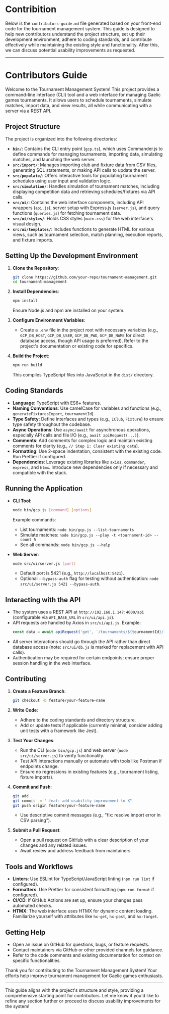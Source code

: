 # Contribition
Below is the `contributors-guide.md` file generated based on your front-end code for the tournament management system. This guide is designed to help new contributors understand the project structure, set up their development environment, adhere to coding standards, and contribute effectively while maintaining the existing style and functionality. After this, we can discuss potential usability improvements as requested.

---

# Contributors Guide

Welcome to the Tournament Management System! This project provides a command-line interface (CLI) tool and a web interface for managing Gaelic games tournaments. It allows users to schedule tournaments, simulate matches, import data, and view results, all while communicating with a server via a REST API.

## Project Structure

The project is organized into the following directories:

- **`bin/`**: Contains the CLI entry point (`gcp.ts`), which uses Commander.js to define commands for managing tournaments, importing data, simulating matches, and launching the web server.
- **`src/import/`**: Manages importing club and fixture data from CSV files, generating SQL statements, or making API calls to update the server.
- **`src/populate/`**: Offers interactive tools for populating tournament schedules using user input and validation logic.
- **`src/simulation/`**: Handles simulation of tournament matches, including displaying competition data and retrieving schedules/fixtures via API calls.
- **`src/ui/`**: Contains the web interface components, including API wrappers (`api.js`), server setup with Express.js (`server.js`), and query functions (`queries.js`) for fetching tournament data.
- **`src/ui/styles/`**: Holds CSS styles (`main.css`) for the web interface's visual design.
- **`src/ui/templates/`**: Includes functions to generate HTML for various views, such as tournament selection, match planning, execution reports, and fixture imports.

## Setting Up the Development Environment

1. **Clone the Repository**:
   ```sh
   git clone https://github.com/your-repo/tournament-management.git
   cd tournament-management
   ```

2. **Install Dependencies**:
   ```sh
   npm install
   ```
   Ensure Node.js and npm are installed on your system.

3. **Configure Environment Variables**:
   - Create a `.env` file in the project root with necessary variables (e.g., `GCP_DB_HOST`, `GCP_DB_USER`, `GCP_DB_PWD`, `GCP_DB_NAME` for direct database access, though API usage is preferred). Refer to the project's documentation or existing code for specifics.

4. **Build the Project**:
   ```sh
   npm run build
   ```
   This compiles TypeScript files into JavaScript in the `dist/` directory.

## Coding Standards

- **Language**: TypeScript with ES6+ features.
- **Naming Conventions**: Use camelCase for variables and functions (e.g., `generateFixturesImport`, `tournamentId`).
- **Type Safety**: Define interfaces and types (e.g., `IClub`, `Fixture`) to ensure type safety throughout the codebase.
- **Async Operations**: Use `async/await` for asynchronous operations, especially API calls and file I/O (e.g., `await apiRequest(...)`).
- **Comments**: Add comments for complex logic and maintain existing comments for clarity (e.g., `// Step 1: Clear existing data`).
- **Formatting**: Use 2-space indentation, consistent with the existing code. Run Prettier if configured.
- **Dependencies**: Leverage existing libraries like `axios`, `commander`, `express`, and `htmx`. Introduce new dependencies only if necessary and compatible with the stack.

## Running the Application

- **CLI Tool**:
  ```sh
  node bin/gcp.js [command] [options]
  ```
  Example commands:
  - List tournaments: `node bin/gcp.js --list-tournaments`
  - Simulate matches: `node bin/gcp.js --play -t <tournament-id> --count 5`
  - See all commands: `node bin/gcp.js --help`

- **Web Server**:
  ```sh
  node src/ui/server.js [port]
  ```
  - Default port is 5421 (e.g., `http://localhost:5421`).
  - Optional `--bypass-auth` flag for testing without authentication: `node src/ui/server.js 5421 --bypass-auth`.

## Interacting with the API

- The system uses a REST API at `http://192.168.1.147:4000/api` (configurable via `API_BASE_URL` in `src/ui/api.js`).
- API requests are handled by Axios in `src/ui/api.js`. Example:
  ```javascript
  const data = await apiRequest('get', `/tournaments/${tournamentId}/fixtures`);
  ```
- All server interactions should go through the API rather than direct database access (note: `src/ui/db.js` is marked for replacement with API calls).
- Authentication may be required for certain endpoints; ensure proper session handling in the web interface.

## Contributing

1. **Create a Feature Branch**:
   ```sh
   git checkout -b feature/your-feature-name
   ```

2. **Write Code**:
   - Adhere to the coding standards and directory structure.
   - Add or update tests if applicable (currently minimal; consider adding unit tests with a framework like Jest).

3. **Test Your Changes**:
   - Run the CLI (`node bin/gcp.js`) and web server (`node src/ui/server.js`) to verify functionality.
   - Test API interactions manually or automate with tools like Postman if endpoints change.
   - Ensure no regressions in existing features (e.g., tournament listing, fixture imports).

4. **Commit and Push**:
   ```sh
   git add .
   git commit -m " feat: add usability improvement to X"
   git push origin feature/your-feature-name
   ```
   - Use descriptive commit messages (e.g., "fix: resolve import error in CSV parsing").

5. **Submit a Pull Request**:
   - Open a pull request on GitHub with a clear description of your changes and any related issues.
   - Await review and address feedback from maintainers.

## Tools and Workflows

- **Linters**: Use ESLint for TypeScript/JavaScript linting (`npm run lint` if configured).
- **Formatters**: Use Prettier for consistent formatting (`npm run format` if configured).
- **CI/CD**: If GitHub Actions are set up, ensure your changes pass automated checks.
- **HTMX**: The web interface uses HTMX for dynamic content loading. Familiarize yourself with attributes like `hx-get`, `hx-post`, and `hx-target`.

## Getting Help

- Open an issue on GitHub for questions, bugs, or feature requests.
- Contact maintainers via GitHub or other provided channels for guidance.
- Refer to the code comments and existing documentation for context on specific functionalities.

Thank you for contributing to the Tournament Management System! Your efforts help improve tournament management for Gaelic games enthusiasts.

---

This guide aligns with the project's structure and style, providing a comprehensive starting point for contributors. Let me know if you'd like to refine any section further or proceed to discuss usability improvements for the system!
